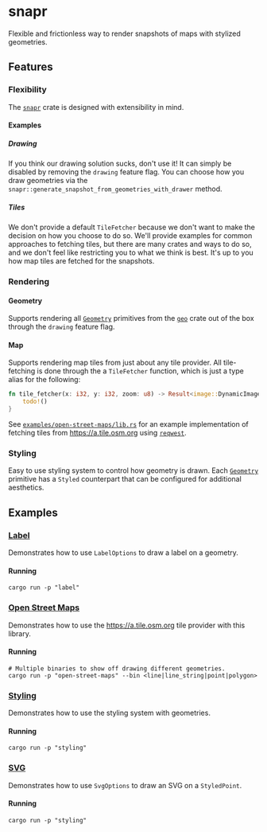 # snapr

Flexible and frictionless way to render snapshots of maps with stylized geometries.

## Features

### Flexibility

The [`snapr`](.) crate is designed with extensibility in mind.

#### Examples

##### Drawing

If you think our drawing solution sucks, don't use it! It can simply be disabled by removing the `drawing` feature flag. You can choose how you draw geometries via the `snapr::generate_snapshot_from_geometries_with_drawer` method.

##### Tiles

We don't provide a default `TileFetcher` because we don't want to make the decision on how you choose to do so. We'll provide examples for common approaches to fetching tiles, but there are many crates and ways to do so, and we don't feel like restricting you to what we think is best. It's up to you how map tiles are fetched for the snapshots.

### Rendering

#### Geometry

Supports rendering all [`Geometry`](https://docs.rs/geo/latest/geo/geometry/enum.Geometry.html) primitives from the [`geo`](https://crates.io/crates/geo) crate out of the box through the `drawing` feature flag.

#### Map

Supports rendering map tiles from just about any tile provider. All tile-fetching is done through the a `TileFetcher` function, which is just a type alias for the following:

```rust
fn tile_fetcher(x: i32, y: i32, zoom: u8) -> Result<image::DynamicImage, snapr::Error> {
    todo!()
}
```

See [`examples/open-street-maps/lib.rs`](./examples/open-street-maps/src/lib.rs) for an example implementation of fetching tiles from <https://a.tile.osm.org> using [`reqwest`](https://crates.io/crates/reqwest).

### Styling

Easy to use styling system to control how geometry is drawn.
Each [`Geometry`](https://docs.rs/geo/latest/geo/geometry/enum.Geometry.html) primitive has a `Styled` counterpart that can be configured for additional aesthetics.

## Examples

### [Label](./examples/label/)

Demonstrates how to use `LabelOptions` to draw a label on a geometry.

#### Running

```shell
cargo run -p "label"
```

### [Open Street Maps](./examples/open-street-maps/)

Demonstrates how to use the <https://a.tile.osm.org> tile provider with this library.

#### Running

```shell
# Multiple binaries to show off drawing different geometries.
cargo run -p "open-street-maps" --bin <line|line_string|point|polygon>
```

### [Styling](./examples/styling/)

Demonstrates how to use the styling system with geometries.

#### Running

```shell
cargo run -p "styling"
```

### [SVG](./examples/svg/)

Demonstrates how to use `SvgOptions` to draw an SVG on a `StyledPoint`.

#### Running

```shell
cargo run -p "styling"
```